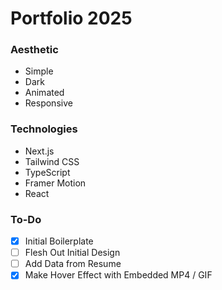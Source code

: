 # Portfolio 2025 

### Aesthetic
- Simple
- Dark
- Animated
- Responsive

### Technologies
- Next.js
- Tailwind CSS
- TypeScript
- Framer Motion
- React

### To-Do
- [x] Initial Boilerplate
- [ ] Flesh Out Initial Design
- [ ] Add Data from Resume
- [x] Make Hover Effect with Embedded MP4 / GIF